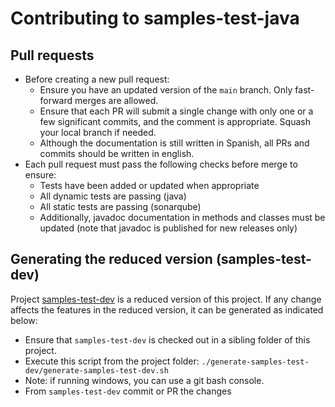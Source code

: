 # Contributing to samples-test-java

## Pull requests

- Before creating a new pull request:
  - Ensure you have an updated version of the `main` branch. Only fast-forward merges are allowed.
  - Ensure that each PR will submit a single change with only one or a few significant commits, and the comment is appropriate. 
    Squash your local branch if needed.
  - Although the documentation is still written in Spanish, all PRs and commits should be written in english.
- Each pull request must pass the following checks before merge to ensure:
  - Tests have been added or updated when appropriate
  - All dynamic tests are passing (java)
  - All static tests are passing (sonarqube)
  - Additionally, javadoc documentation in methods and classes must be updated
    (note that javadoc is published for new releases only)

## Generating the reduced version (samples-test-dev)

Project [samples-test-dev](https://github.com/javiertuya/samples-test-dev) is a reduced version of this project.
If any change affects the features in the reduced version, it can be generated as indicated below:

- Ensure that `samples-test-dev` is checked out in a sibling folder of this project.
- Execute this script from the project folder: `./generate-samples-test-dev/generate-samples-test-dev.sh`
- Note: if running windows, you can use a git bash console.
- From `samples-test-dev` commit or PR the changes
 
  